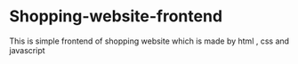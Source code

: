 # Shopping-website-frontend
This is simple frontend of shopping website which is made by html , css and javascript
